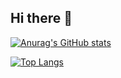 ## Hi there 👋

[![Anurag's GitHub stats](https://github-readme-stats.vercel.app/api?username=pojun406)](https://github.com/anuraghazra/github-readme-stats)

[![Top Langs](https://github-readme-stats.vercel.app/api/top-langs/?username=pojun406)](https://github.com/anuraghazra/github-readme-stats&hide=html,typescript)
<!--
**pojun406/pojun406** is a ✨ _special_ ✨ repository because its `README.md` (this file) appears on your GitHub profile.

Here are some ideas to get you started:

- 🔭 I’m currently working on ...
- 🌱 I’m currently learning ...
- 👯 I’m looking to collaborate on ...
- 🤔 I’m looking for help with ...
- 💬 Ask me about ...
- 📫 How to reach me: ...
- 😄 Pronouns: ...
- ⚡ Fun fact: ...
-->
